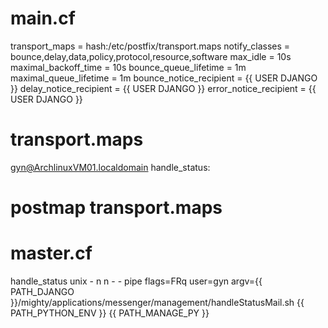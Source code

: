 # main.cf
transport_maps = hash:/etc/postfix/transport.maps
notify_classes = bounce,delay,data,policy,protocol,resource,software
max_idle = 10s
maximal_backoff_time = 10s
bounce_queue_lifetime = 1m
maximal_queue_lifetime = 1m
bounce_notice_recipient = {{ USER DJANGO }}
delay_notice_recipient = {{ USER DJANGO }}
error_notice_recipient = {{ USER DJANGO }}

# transport.maps
gyn@ArchlinuxVM01.localdomain   handle_status:
# postmap transport.maps

# master.cf
handle_status unix - n n - - pipe
    flags=FRq user=gyn argv={{ PATH_DJANGO }}/mighty/applications/messenger/management/handleStatusMail.sh {{ PATH_PYTHON_ENV }} {{ PATH_MANAGE_PY }}
